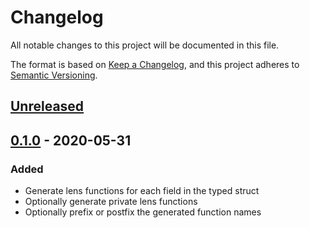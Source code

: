 # Changelog

All notable changes to this project will be documented in this file.

The format is based on [Keep a Changelog](https://keepachangelog.com/en/1.0.0/),
and this project adheres to [Semantic
Versioning](https://semver.org/spec/v2.0.0.html).

## [Unreleased]

## [0.1.0] - 2020-05-31

### Added

* Generate lens functions for each field in the typed struct
* Optionally generate private lens functions
* Optionally prefix or postfix the generated function names

[Unreleased]: https://github.com/ejpcmac/typed_struct_lens/compare/main...develop
[0.1.0]: https://github.com/ejpcmac/typed_struct_lens/releases/tag/v0.1.0
